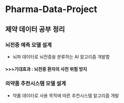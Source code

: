 # Pharma-Data-Project
## 제약 데이터 공부 정리
### 뇌전증 예측 모델 설계
- 뇌파 데이터로 뇌전증을 분류하는 AI 알고리즘 개발함
#### >>>기대효과 : 뇌전증 환자의 사전 위험 방지

### 의약품 추천시스템 모델 설계
- 약품 데이터로 사용 목적에 따른 추천시스템 알고리즘 개발
  
